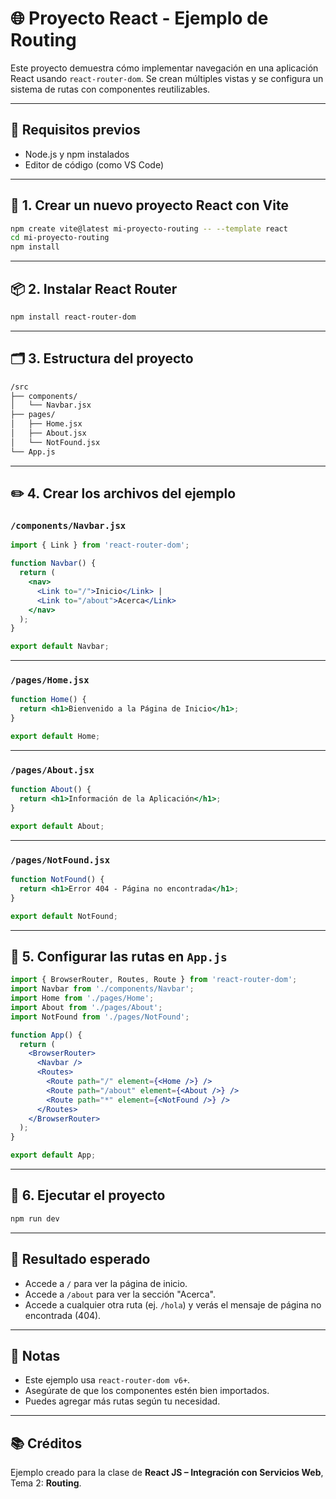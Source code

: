 
# 🌐 Proyecto React - Ejemplo de Routing

Este proyecto demuestra cómo implementar navegación en una aplicación React usando `react-router-dom`. Se crean múltiples vistas y se configura un sistema de rutas con componentes reutilizables.

---

## 🚀 Requisitos previos

- Node.js y npm instalados
- Editor de código (como VS Code)

---

## 🧱 1. Crear un nuevo proyecto React con Vite

```bash
npm create vite@latest mi-proyecto-routing -- --template react
cd mi-proyecto-routing
npm install
```

---

## 📦 2. Instalar React Router

```bash
npm install react-router-dom
```

---

## 🗂 3. Estructura del proyecto

```bash
/src
├── components/
│   └── Navbar.jsx
├── pages/
│   ├── Home.jsx
│   ├── About.jsx
│   └── NotFound.jsx
└── App.js
```

---

## ✏️ 4. Crear los archivos del ejemplo

### `/components/Navbar.jsx`

```jsx
import { Link } from 'react-router-dom';

function Navbar() {
  return (
    <nav>
      <Link to="/">Inicio</Link> | 
      <Link to="/about">Acerca</Link>
    </nav>
  );
}

export default Navbar;
```

---

### `/pages/Home.jsx`

```jsx
function Home() {
  return <h1>Bienvenido a la Página de Inicio</h1>;
}

export default Home;
```

---

### `/pages/About.jsx`

```jsx
function About() {
  return <h1>Información de la Aplicación</h1>;
}

export default About;
```

---

### `/pages/NotFound.jsx`

```jsx
function NotFound() {
  return <h1>Error 404 - Página no encontrada</h1>;
}

export default NotFound;
```

---

## 🧭 5. Configurar las rutas en `App.js`

```jsx
import { BrowserRouter, Routes, Route } from 'react-router-dom';
import Navbar from './components/Navbar';
import Home from './pages/Home';
import About from './pages/About';
import NotFound from './pages/NotFound';

function App() {
  return (
    <BrowserRouter>
      <Navbar />
      <Routes>
        <Route path="/" element={<Home />} />
        <Route path="/about" element={<About />} />
        <Route path="*" element={<NotFound />} />
      </Routes>
    </BrowserRouter>
  );
}

export default App;
```

---

## 🧪 6. Ejecutar el proyecto

```bash
npm run dev
```

---

## 🎯 Resultado esperado

- Accede a `/` para ver la página de inicio.
- Accede a `/about` para ver la sección "Acerca".
- Accede a cualquier otra ruta (ej. `/hola`) y verás el mensaje de página no encontrada (404).

---

## 📌 Notas

- Este ejemplo usa `react-router-dom v6+`.
- Asegúrate de que los componentes estén bien importados.
- Puedes agregar más rutas según tu necesidad.

---

## 📚 Créditos

Ejemplo creado para la clase de **React JS – Integración con Servicios Web**, Tema 2: **Routing**.
